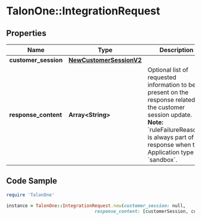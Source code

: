 # TalonOne::IntegrationRequest

## Properties

Name | Type | Description | Notes
------------ | ------------- | ------------- | -------------
**customer_session** | [**NewCustomerSessionV2**](NewCustomerSessionV2.md) |  | 
**response_content** | **Array&lt;String&gt;** | Optional list of requested information to be present on the response related to the customer session update.  **Note:** &#x60;ruleFailureReasons&#x60; is always part of the response when the Application type is &#x60;sandbox&#x60;.  | [optional] 

## Code Sample

```ruby
require 'TalonOne'

instance = TalonOne::IntegrationRequest.new(customer_session: null,
                                 response_content: [customerSession, customerProfile])
```


